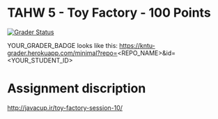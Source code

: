# TAHW 5 - Toy Factory - 100 Points

[![Grader Status](YOUR_GRADER_BADGE)](YOUR_GRADER_BADGE)

YOUR_GRADER_BADGE looks like this: https://kntu-grader.herokuapp.com/minimal?repo=<REPO_NAME>&id=<YOUR_STUDENT_ID>


# Assignment discription


http://javacup.ir/toy-factory-session-10/
